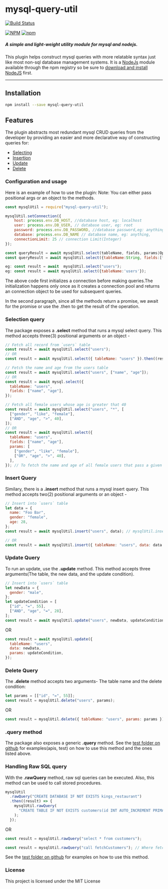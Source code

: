 # mysql-query-util

[![Build Status](https://travis-ci.com/uchennaemeruche/mysql-util.svg?token=UzXstzQpgUvQ1wppiktz&branch=master)](https://travis-ci.com/uchennaemeruche/mysql-util)

[![NPM](https://img.shields.io/npm/l/mysql-query-util)](https://github.com/uchennaemeruche/mysql-util)
[![npm](https://img.shields.io/npm/v/mysql-query-util)](https://npmjs.com/package/mysql-query-util)

##### A simple and light-weight utility module for mysql and nodejs.

This plugin helps construct mysql queries with more relatable syntax just like most non-sql database management systems. It is a [NodeJs](https://nodejs.org/en) module available through the npm registry so be sure to [download and install NodeJS](https://nodejs.org/en/download) first.

---

## Installation

```bash
npm install --save mysql-query-util
```

## Features

The plugin abstracts most redundant mysql CRUD queries from the developer by providing an easier and more declarative way of constructing queries for:

- [Selecting](#Selecting)
- [Insertion](#Insertion)
- [Update](#Update)
- [Delete](#Delete)

### Configuration and usage

Here is an example of how to use the plugin:
Note: You can either pass positional args or an object to the methods.

```js
const mysqlUtil = require("mysql-query-util");

mysqlUtil.setConnection({
    host: process.env.DB_HOST, //database host, eg: localhost
    user: process.env.DB_USER, // database user, eg: root
    password: process.env.DB_PASSWORD, //database password,eg: anything
    database: process.env.DB_NAME // database name, eg: anything,
    connectionLimit: 25 // connection Limit(Integer)
});

const queryResult = await mysqlUtil.select(tableName, fields, params|Optional);
const queryResult = await mysqlUtil.select({tableName:String, fields:[fieds|columns_to_select], params:[[params|optional]]});

eg: const result = await  mysqlUtil.select("users");
eg: const result = await mysqlUtil.select({tableName:'users'});


```

The above code first initializes a connection before making queries.The initialization happens only once as it creates a connection pool and returns an connection object to be used for subsequent queries.

In the second paragraph, since all the methods return a promise, we await for the promise or use the .then to get the result of the operation.

### Selection query

The package exposes a **.select** method that runs a mysql select query. This method accepts three(3) positional arguments or an object -

```js
// Fetch all record from `users` table
const result = await mysqlUtil.select("users");
// OR
const result = await mysqlUtil.select({ tableName: "users" }).then((res) => {});

// Fetch the name and age from the users table
const result = await mysqlUtil.select("users", ["name", "age"]);
// OR
const result = await mysql.select({
  tableName: "users",
  fields: ["name", "age"],
});

// Fetch all female users whose age is greater that 40
const result = await mysqlUtil.select("users", "*", [
  ["gender", "like", "female"],
  ["AND", "age", ">", 40],
]);
// OR
const result = await mysqlUtil.select({
  tableName: "users",
  fields: ["name", "age"],
  params: [
    ["gender", "like", "female"],
    ["OR", "age", ">", 40],
  ],
}); // To fetch the name and age of all female users that pass a given condition.
```

### Insert Query

Similary, there is a **.insert** method that runs a mysql insert query. This method accepts two(2) positional arguments or an object -

```js
// Insert into `users` table
let data = {
  name: "Foo Bar",
  gender: "female",
  age: 28,
};
const result = await mysqlUtil.insert("users", data); // mysqlUtil.insert({tableName:"users", data}).then((res) => {});

// OR
const result = await mysqlUtil.insert({ tableName: "users", data: data });
```

### Update Query

To run an update, use the **.update** method. This method accepts three arguments(The table, the new data, and the update condition).

```js
// Insert into `users` table
let newData = {
  gender: "male",
};
let updateCondition = [
  ["id", "=", 55],
  ["AND", "age", "=", 28],
];
const result = await mysqlUtil.update("users", newData, updateCondition);
```

OR

```js
const result = await mysqlUtil.update({
  tableName: "users",
  data: newData,
  params: updateCondition,
});
```

### Delete Query

The **.delete** method accepts two arguments- The table name and the delete condition:

```js
let params = [["id", "=", 55]];
const result = mysqlUtil.delete("users", params);
```

OR

```js
const result = mysqlUtil.delete({ tableName: "users", params: params }); // mysqlUtil.delete({ tableName: "users", params });
```

### .query method

The package also exposes a generic **.query** method. See the [test folder on github](https://github.com/uchennaemeruche/mysql-util/tree/master/test) for examples(apis, test) on how to use this method and the ones listed above.

### Handling Raw SQL query

With the **.rawQuery** method, raw sql queries can be executed. Also, this method can be used to call stored procedures.

```js
mysqlUtil
  .rawQuery("CREATE DATABASE IF NOT EXISTS kings_restaurant")
  .then((result) => {
    mysqlUtil.rawQuery(
      "CREATE TABLE IF NOT EXISTS customers(id INT AUTO_INCREMENT PRIMARY KEY, name VARCHAR(255), address VARCHAR(255), phone VARCHAR(255))"
    );
  });
```

OR

```js
const result = mysqlUtil.rawQuery("select * from customers");

const result = mysqlUtil.rawQuery("call fetchCustomers"); // Where fetchCustomers is the name of a stored procedure.
```

See the [test folder on github](https://github.com/uchennaemeruche/mysql-util/blob/master/test/schema.test.js) for examples on how to use this method.

### License

This project is licensed under the MIT License
